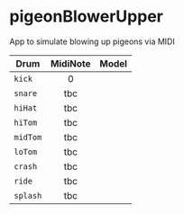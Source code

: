 # pigeonBlowerUpper
App to simulate blowing up pigeons via MIDI

| Drum  |MidiNote |Model                                          |   
|------|:--------:|:---------------------------------------------:|
|`kick`   |0        |                                               |
|`snare`  |tbc      |                                               |
|`hiHat`   |tbc       |                                               |
|`hiTom`  |tbc      |                                               |
|`midTom`   |tbc       |                                               |
|`loTom`  |tbc      |                                               |
|`crash`   |tbc       |                                               |
|`ride`  |tbc      |                                               |
|`splash`  |tbc      |                                               |
